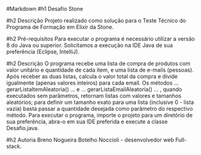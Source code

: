 #Markdown
#h1 Desafio Stone

#h2 Descrição
Projeto realizado como solução para o Teste Técnico do Programa de Formação em Elixir da Stone.

#h2 Pré-requisitos
Para executar o programa é necessário utilizar a versão 8 do Java ou superior.
Solicitamos a execução na IDE Java de sua preferência (Eclipse, IntelliJ).

#h2 Descrição
O programa recebe uma lista de compra de produtos com valor unitário e quantidade de cada item, e uma lista de e-mails (pessoas). Após receber as duas listas, calcula o valor total da compra e divide igualmente (apenas valores inteiros) para cada email.
Os métodos ... gerarListaItemAleatoria() ... e ... gerarListaEmailAleatoria() ... , quando executados sem parâmetros, retornam listas com valores e tamanhos aleatórios; para definir um tamanho exato para uma lista (inclusive 0 - lista vazia) basta passar a quantidade desejada como parâmetro do respectivo método.
Para executar o programa, importe o projeto para um diretório de sua preferência, abra-o em sua IDE preferida e execute a classe Desafio.java.

#h2 Autoria
Breno Nogueira Botelho Noccioli - desenvolvedor web Full-stack.

